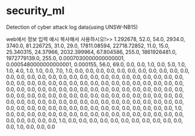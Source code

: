 # security_ml
Detection of cyber attack log data(using UNSW-NB15)

web에서 정보 입력 예시
복사해서 사용하시오!>>
1.292678,
 52.0,
 54.0,
 2934.0,
 3740.0,
 81.226725,
 31.0,
 29.0,
 17811.08594,
 22718.72852,
 11.0,
 15.0,
 25.340315,
 24.37966,
 2032.399964,
 67.804586,
 255.0,
 1861926481.0,
 1972779139.0,
 255.0,
 0.0007030000000000001,
 0.0005480000000000001,
 0.000155,
 56.0,
 69.0,
 0.0,
 0.0,
 1.0,
 0.0,
 5.0,
 1.0,
 1.0,
 4.0,
 1.0,
 1.0,
 0.0,
 7.0,
 1.0,
 0.0,
 0.0,
 0.0,
 0.0,
 0.0,
 0.0,
 0.0,
 0.0,
 0.0,
 0.0,
 0.0,
 0.0,
 0.0,
 0.0,
 0.0,
 0.0,
 0.0,
 0.0,
 0.0,
 0.0,
 0.0,
 0.0,
 0.0,
 0.0,
 0.0,
 0.0,
 0.0,
 0.0,
 0.0,
 0.0,
 0.0,
 0.0,
 0.0,
 0.0,
 0.0,
 0.0,
 0.0,
 0.0,
 0.0,
 0.0,
 0.0,
 0.0,
 0.0,
 0.0,
 0.0,
 0.0,
 0.0,
 0.0,
 0.0,
 0.0,
 0.0,
 0.0,
 0.0,
 0.0,
 0.0,
 0.0,
 0.0,
 0.0,
 0.0,
 0.0,
 0.0,
 0.0,
 0.0,
 0.0,
 0.0,
 0.0,
 0.0,
 0.0,
 0.0,
 0.0,
 0.0,
 0.0,
 0.0,
 0.0,
 0.0,
 0.0,
 0.0,
 0.0,
 0.0,
 0.0,
 0.0,
 0.0,
 0.0,
 0.0,
 0.0,
 0.0,
 0.0,
 0.0,
 0.0,
 0.0,
 0.0,
 0.0,
 0.0,
 0.0,
 0.0,
 0.0,
 0.0,
 0.0,
 0.0,
 0.0,
 0.0,
 0.0,
 0.0,
 0.0,
 0.0,
 0.0,
 0.0,
 0.0,
 0.0,
 0.0,
 0.0,
 0.0,
 1.0,
 0.0,
 0.0,
 0.0,
 0.0,
 0.0,
 0.0,
 0.0,
 0.0,
 0.0,
 0.0,
 0.0,
 0.0,
 0.0,
 0.0,
 0.0,
 0.0,
 0.0,
 0.0,
 0.0,
 0.0,
 0.0,
 0.0,
 1.0,
 0.0,
 0.0,
 0.0,
 0.0,
 0.0,
 0.0,
 0.0,
 0.0,
 0.0,
 0.0,
 0.0,
 0.0,
 1.0,
 0.0,
 0.0,
 0.0
